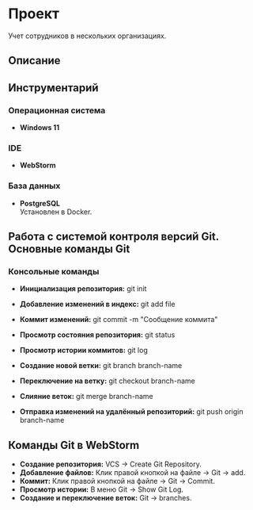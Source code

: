 # Проект
Учет сотрудников в нескольких организациях.
## Описание


## Инструментарий

### Операционная система
- **Windows 11**

### IDE
- **WebStorm**

### База данных
- **PostgreSQL**  
  Установлен в Docker. 

## Работа с системой контроля версий Git. Основные команды Git

### Консольные команды

- **Инициализация репозитория:** git init

- **Добавление изменений в индекс:** git add file

- **Коммит изменений:** git commit -m "Сообщение коммита"

- **Просмотр состояния репозитория:** git status

- **Просмотр истории коммитов:** git log

- **Создание новой ветки:** git branch branch-name

- **Переключение на ветку:** git checkout branch-name

- **Слияние веток:** git merge branch-name

- **Отправка изменений на удалённый репозиторий:** git push origin branch-name

## Команды Git в WebStorm


- **Создание репозитория:** VCS -> Create Git Repository.
- **Добавление файлов:** Клик правой кнопкой на файле -> Git -> add.
- **Коммит:** Клик правой кнопкой на файле -> Git -> Commit.
- **Просмотр истории:** В меню Git -> Show Git Log.
- **Создание и переключение веток:** Git -> branches.



  

